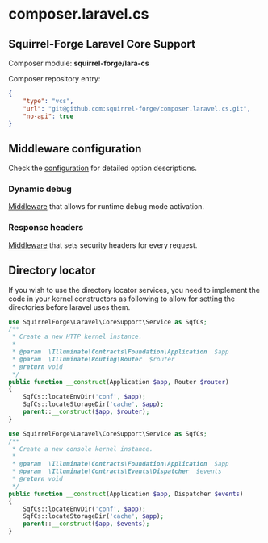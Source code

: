 # composer.laravel.cs
## Squirrel-Forge Laravel Core Support

Composer module: **squirrel-forge/lara-cs**

Composer repository entry:
```json
{
    "type": "vcs",
    "url": "git@github.com:squirrel-forge/composer.laravel.cs.git",
    "no-api": true
}
```

## Middleware configuration

Check the [configuration](resources/config/config.php) for detailed option descriptions.

### Dynamic debug

[Middleware](src/Http/Middleware/DynamicDebug.php) that allows for runtime debug mode activation.

### Response headers

[Middleware](src/Http/Middleware/ResponseHeaders.php) that sets security headers for every request.

## Directory locator

If you wish to use the directory locator services, you need
to implement the code in your kernel constructors as following
to allow for setting the directories before laravel uses them.

```php
use SquirrelForge\Laravel\CoreSupport\Service as SqfCs;
/**
 * Create a new HTTP kernel instance.
 *
 * @param  \Illuminate\Contracts\Foundation\Application  $app
 * @param  \Illuminate\Routing\Router  $router
 * @return void
 */
public function __construct(Application $app, Router $router)
{
    SqfCs::locateEnvDir('conf', $app);
    SqfCs::locateStorageDir('cache', $app);
    parent::__construct($app, $router);
}
```

```php
use SquirrelForge\Laravel\CoreSupport\Service as SqfCs;
/**
 * Create a new console kernel instance.
 *
 * @param  \Illuminate\Contracts\Foundation\Application  $app
 * @param  \Illuminate\Contracts\Events\Dispatcher  $events
 * @return void
 */
public function __construct(Application $app, Dispatcher $events)
{
    SqfCs::locateEnvDir('conf', $app);
    SqfCs::locateStorageDir('cache', $app);
    parent::__construct($app, $events);
}
```
